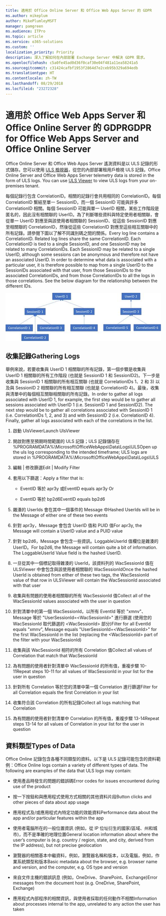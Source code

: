 ```yaml
---
title: 適用於 Office Online Server 和 Office Web Apps Server 的 GDPR
ms.author: mikeplum
author: MikePlumleyMSFT
manager: pamgreen
ms.audience: ITPro
ms.topic: article
ms.service: o365-solutions
ms.custom: ''
localization_priority: Priority
description: 深入了解如何在內部部署 Exchange Server 中解決 GDPR 需求。
ms.openlocfilehash: c5a0fe45ad0d36f0caf30e04f481a11ea58241a5
ms.sourcegitcommit: c31424cafbf1953f2864d7e2ceb95b329a694edb
ms.translationtype: HT
ms.contentlocale: zh-TW
ms.lasthandoff: 08/29/2018
ms.locfileid: "23272328"
---
```

# <a name="gdpr-for-office-web-apps-server-and-office-online-server"></a><span data-ttu-id="7ddfd-103">適用於 Office Web Apps Server 和 Office Online Server 的 GDPR</span><span class="sxs-lookup"><span data-stu-id="7ddfd-103">GDPR for Office Web Apps Server and Office Online Server</span></span>

<span data-ttu-id="7ddfd-p101">Office Online Server 和 Office Web Apps Server 遙測資料是以 ULS 記錄的形式儲存。您可以使用 [ULS 檢視器](https://www.microsoft.com/en-us/download/details.aspx?id=44020)，從您的內部部署租用戶檢視 ULS 記錄。</span><span class="sxs-lookup"><span data-stu-id="7ddfd-p101">Office Online Server and Office Web Apps Server telemetry data is stored in the form of ULS logs. You can use [ULS Viewer](https://www.microsoft.com/en-us/download/details.aspx?id=44020) to view ULS logs from your on-premises tenant.</span></span>

<span data-ttu-id="7ddfd-p102">每個記錄行包含 CorrelationID。相關的記錄行會共用相同的 CorrelationID。每個 CorrelationID 繫結至單一 SessionID，而一個 SessionID 可能與許多 CorrelationID 相關。每個 SessionID 可能與單一 UserID 相關，某些工作階段是匿名的，因此沒有相關聯的 UserID。為了判斷哪些資料與特定使用者相關聯，會從單一 UserID 對應至與該使用者相關聯的 SessionID、從這些 SessionID 對應至相關聯的 CorrelationID，然後從這些 CorrelationID 對應至這些相互關聯中的所有記錄。請參閱下圖以了解不同識別碼之間的關係。</span><span class="sxs-lookup"><span data-stu-id="7ddfd-p102">Every log line contains a CorrelationID. Related log lines share the same CorrelationID. Each CorrelationID is tied to a single SessionID, and one SessionID may be related to many CorrelationIDs. Each SessionID may be related to a single UserID, although some sessions can be anonymous and therefore not have an associated UserID. In order to determine what data is associated with a particular user, it is therefore possible to map from a single UserID to the SessionIDs associated with that user, from those SessionIDs to the associated CorrelationIDs, and from those CorrelationIDs to all the logs in those correlations. See the below diagram for the relationship between the different IDs.</span></span>

![](media/gdpr-for-office-online-server-image1.jpg)

## <a name="gathering-logs"></a><span data-ttu-id="7ddfd-112">收集記錄</span><span class="sxs-lookup"><span data-stu-id="7ddfd-112">Gathering Logs</span></span>

<span data-ttu-id="7ddfd-p103">舉例來說，若要收集與 UserID 1 相關聯的所有記錄，第一個步驟是收集與 UserID 1 相關聯的所有工作階段 (也就是 SessionID 1 和 SessionID2)。下一步是收集與 SessionID 1 相關聯的所有相互關聯 (也就是 CorrelationIDs 1、2 和 3) 以及與 SessionID 2 相關聯的所有相互關聯 (也就是 CorrelationID 4)。最後，收集與清單中的每個相互關聯相關聯的所有記錄。</span><span class="sxs-lookup"><span data-stu-id="7ddfd-p103">In order to gather all logs associated with UserID 1, for example, the first step would be to gather all sessions associated with UserID 1 (i.e. SessionID 1 and SessionID2). The next step would be to gather all correlations associated with SessionID 1 (i.e. CorrelationIDs 1, 2, and 3) and with SessionID 2 (i.e. CorrelationID 4). Finally, gather all logs associated with each of the correlations in the list.</span></span>

1.  <span data-ttu-id="7ddfd-116">啟動 UlsViewer</span><span class="sxs-lookup"><span data-stu-id="7ddfd-116">Launch UlsViewer</span></span>

2.  <span data-ttu-id="7ddfd-117">開啟對應至預期時間範圍的 ULS 記錄；ULS 記錄儲存在 %PROGRAMDATA%\\Microsoft\\OfficeWebApps\\Data\\Logs\\ULS</span><span class="sxs-lookup"><span data-stu-id="7ddfd-117">Open up the uls log corresponding to the intended timeframe; ULS logs are stored in %PROGRAMDATA%\\Microsoft\\OfficeWebApps\\Data\\Logs\\ULS</span></span>

3.  <span data-ttu-id="7ddfd-118">編輯 | 修改篩選</span><span class="sxs-lookup"><span data-stu-id="7ddfd-118">Edit | Modify Filter</span></span>

4.  <span data-ttu-id="7ddfd-119">套用以下篩選：</span><span class="sxs-lookup"><span data-stu-id="7ddfd-119">Apply a filter that is:</span></span>

    -   <span data-ttu-id="7ddfd-120">EventID 等於 apr3y 或</span><span class="sxs-lookup"><span data-stu-id="7ddfd-120">EventID equals apr3y Or</span></span>

    -   <span data-ttu-id="7ddfd-121">EventID 等於 bp2d6</span><span class="sxs-lookup"><span data-stu-id="7ddfd-121">EventID equals bp2d6</span></span>

5.  <span data-ttu-id="7ddfd-122">雜湊的 UserIds 會在其中一個事件的 Message 中</span><span class="sxs-lookup"><span data-stu-id="7ddfd-122">Hashed UserIds will be in the Message of either one of these two events</span></span>

6.  <span data-ttu-id="7ddfd-123">針對 apr3y，Message 會包含 UserID 值和 PUID 值</span><span class="sxs-lookup"><span data-stu-id="7ddfd-123">For apr3y, the Message will contain a UserID value and a PUID value</span></span>

7.  <span data-ttu-id="7ddfd-p104">針對 bp2d6，Message 會包含一些資訊。LoggableUserId 值欄位是雜湊的 UserID。</span><span class="sxs-lookup"><span data-stu-id="7ddfd-p104">For bp2d6, the Message will contain quite a bit of information. The LoggableUserId Value field is the hashed UserID.</span></span>

8.  <span data-ttu-id="7ddfd-126">一旦從其中一個標記取得雜湊的 UserId，該資料列的 WacSessionId 值在 ULSViewer 中會包含與該使用者相關聯的 WacSessionId</span><span class="sxs-lookup"><span data-stu-id="7ddfd-126">Once the hashed UserId is obtained from either of these two tags, the WacSessionId value of that row in ULSViewer will contain the WacSessionId associated with that user</span></span>

9.  <span data-ttu-id="7ddfd-127">收集與有問題的使用者相關聯的所有 WacSessionId 值</span><span class="sxs-lookup"><span data-stu-id="7ddfd-127">Collect all of the WacSessionId values associated with the user in question</span></span>

10. <span data-ttu-id="7ddfd-128">針對清單中的第一個 WacSessionId，以所有 EventId 等於 "xmnv"、Message 等於 "UserSessionId=\<WacSessionId\>" 進行篩選 (使用您的 WacSessionId 取代篩選的 \<WacSessionId\> 部分)</span><span class="sxs-lookup"><span data-stu-id="7ddfd-128">Filter for all EventId equals "xmnv", Message equals "UserSessionId=\<WacSessionId\>" for the first WacSessionId in the list (replacing the \<WacSessionId\> part of the filter with your WacSessionId)</span></span>

11. <span data-ttu-id="7ddfd-129">收集與該 WacSessionId 相符的所有 Correlation 值</span><span class="sxs-lookup"><span data-stu-id="7ddfd-129">Collect all values of Correlation that match that WacSessionId</span></span>

12. <span data-ttu-id="7ddfd-130">為有問題的使用者針對清單中 WacSessionId 的所有值，重複步驟 10-11</span><span class="sxs-lookup"><span data-stu-id="7ddfd-130">Repeat steps 10-11 for all values of WacSessionId in your list for the user in question</span></span>

13. <span data-ttu-id="7ddfd-131">針對所有 Correlation 等於您的清單中第一個 Correlation 進行篩選</span><span class="sxs-lookup"><span data-stu-id="7ddfd-131">Filter for all Correlation equals the first Correlation in your list</span></span>

14. <span data-ttu-id="7ddfd-132">收集符合該 Correlation 的所有記錄</span><span class="sxs-lookup"><span data-stu-id="7ddfd-132">Collect all logs matching that Correlation</span></span>

15. <span data-ttu-id="7ddfd-133">為有問題的使用者針對清單中 Correlation 的所有值，重複步驟 13-14</span><span class="sxs-lookup"><span data-stu-id="7ddfd-133">Repeat steps 13-14 for all values of Correlation in your list for the user in question</span></span>

## <a name="types-of-data"></a><span data-ttu-id="7ddfd-134">資料類型</span><span class="sxs-lookup"><span data-stu-id="7ddfd-134">Types of Data</span></span>

<span data-ttu-id="7ddfd-p105">Office Online 記錄包含各種不同類型的資料。以下是 ULS 記錄可能包含的資料範例：</span><span class="sxs-lookup"><span data-stu-id="7ddfd-p105">Office Online logs contain a variety of different types of data. The following are examples of the data that ULS logs may contain:</span></span>

-   <span data-ttu-id="7ddfd-137">使用產品時發生的問題的錯誤碼</span><span class="sxs-lookup"><span data-stu-id="7ddfd-137">Error codes for issues encountered during use of the product</span></span>

-   <span data-ttu-id="7ddfd-138">按一下按鈕和與應用程式使用方式相關的其他資料片段</span><span class="sxs-lookup"><span data-stu-id="7ddfd-138">Button clicks and other pieces of data about app usage</span></span>

-   <span data-ttu-id="7ddfd-139">應用程式及/或應用程式內特定功能的效能資料</span><span class="sxs-lookup"><span data-stu-id="7ddfd-139">Performance data about the app and/or particular features within the app</span></span>

-   <span data-ttu-id="7ddfd-140">使用者電腦所在的一般位置資訊 (例如，從 IP 位址衍生的國家/區域、州和城市)，而不是準確的地理位置</span><span class="sxs-lookup"><span data-stu-id="7ddfd-140">General location information about where the user’s computer is (e.g. country / region, state, and city, derived from the IP address), but not precise geolocation</span></span>

-   <span data-ttu-id="7ddfd-141">瀏覽器的相關基本中繼資料，例如，瀏覽器名稱和版本，以及電腦，例如，作業系統類型和版本</span><span class="sxs-lookup"><span data-stu-id="7ddfd-141">Basic metadata about the browser, e.g. browser name and version, and the computer, e.g. OS type and version</span></span>

-   <span data-ttu-id="7ddfd-142">來自文件主機的錯誤訊息 (例如，OneDrive、SharePoint、Exchange)</span><span class="sxs-lookup"><span data-stu-id="7ddfd-142">Error messages from the document host (e.g. OneDrive, SharePoint, Exchange)</span></span>

-   <span data-ttu-id="7ddfd-143">應用程式內部程序的相關資訊，與使用者採取的任何動作不相關</span><span class="sxs-lookup"><span data-stu-id="7ddfd-143">Information about processes internal to the app, unrelated to any action the user has taken</span></span>
